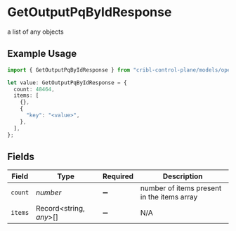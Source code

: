 # GetOutputPqByIdResponse

a list of any objects

## Example Usage

```typescript
import { GetOutputPqByIdResponse } from "cribl-control-plane/models/operations";

let value: GetOutputPqByIdResponse = {
  count: 48464,
  items: [
    {},
    {
      "key": "<value>",
    },
  ],
};
```

## Fields

| Field                                      | Type                                       | Required                                   | Description                                |
| ------------------------------------------ | ------------------------------------------ | ------------------------------------------ | ------------------------------------------ |
| `count`                                    | *number*                                   | :heavy_minus_sign:                         | number of items present in the items array |
| `items`                                    | Record<string, *any*>[]                    | :heavy_minus_sign:                         | N/A                                        |